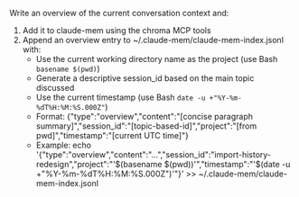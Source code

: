 Write an overview of the current conversation context and:
1. Add it to claude-mem using the chroma MCP tools
2. Append an overview entry to ~/.claude-mem/claude-mem-index.jsonl with:
   - Use the current working directory name as the project (use Bash `basename $(pwd)`)
   - Generate a descriptive session_id based on the main topic discussed
   - Use the current timestamp (use Bash `date -u +"%Y-%m-%dT%H:%M:%S.000Z"`)
   - Format: {"type":"overview","content":"[concise paragraph summary]","session_id":"[topic-based-id]","project":"[from pwd]","timestamp":"[current UTC time]"}
   - Example: echo '{"type":"overview","content":"...","session_id":"import-history-redesign","project":"'$(basename $(pwd))'","timestamp":"'$(date -u +"%Y-%m-%dT%H:%M:%S.000Z")'"}' >> ~/.claude-mem/claude-mem-index.jsonl